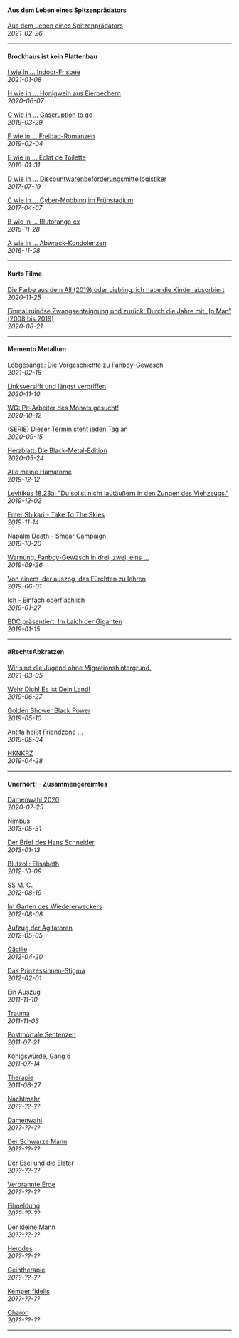 #### Aus dem Leben eines Spitzenprädators

[Aus dem Leben eines Spitzenprädators](sptznprdtr.md)<br>
_2021-02-26_

<hr>

#### Brockhaus ist kein Plattenbau

[I wie in ... Indoor-Frisbee](brckhs210108.md)<br>
_2021-01-08_

[H wie in ... Honigwein aus Eierbechern](brckhs200607.md)<br>
_2020-06-07_

[G wie in ... Gaseruption to go](brckhs190329.md)<br>
_2019-03-29_

[F wie in ... Freibad-Romanzen](brckhs190204.md)<br>
_2019-02-04_

[E wie in ... Éclat de Toilette](brckhs180131.md)<br>
_2018-01-31_

[D wie in ... Discountwarenbeförderungsmittellogistiker](brckhs170719.md)<br>
_2017-07-19_

[C wie in ... Cyber-Mobbing im Frühstadium](brckhs170407.md)<br>
_2017-04-07_

[B wie in ... Blutorange ex](brckhs161128.md)<br>
_2016-11-28_

[A wie in ... Abwrack-Kondolenzen](brckhs161108.md)<br>
_2016-11-08_

<hr>

#### Kurts Filme

[Die Farbe aus dem All (2019) oder Liebling, ich habe die Kinder absorbiert](krtsflm201125.md)<br>
_2020-11-25_

[Einmal ruinöse Zwangsenteignung und zurück: Durch die Jahre mit „Ip Man“ (2008 bis 2019)](krtsflm200821.md)<br>
_2020-08-21_

<hr>

#### Memento Metallum

[Lobgesänge: Die Vorgeschichte zu Fanboy-Gewäsch](mtllm210216.md)<br>
_2021-02-16_

[Linksversifft und längst vergriffen](mtllm201110.md)<br>
_2020-11-10_

[WG: Pit-Arbeiter des Monats gesucht!](mtllm201012.md)<br>
_2020-10-12_

[(SERIE) Dieser Termin steht jeden Tag an](mtllm200915.md)<br>
_2020-09-15_

[Herzblatt: Die Black-Metal-Edition](mtllm200524.md)<br>
_2020-05-24_

[Alle meine Hämatome](mtllm191212.md)<br>
_2019-12-12_

[Levitikus 18,23a: "Du sollst nicht lautäußern in den Zungen des Viehzeugs."](mtllm191202.md)<br>
_2019-12-02_

[Enter Shikari - Take To The Skies](mtllm191114.md)<br>
_2019-11-14_

[Napalm Death - Smear Campaign](mtllm191020.md)<br>
_2019-10-20_

[Warnung, Fanboy-Gewäsch in drei, zwei, eins ...](mtllm190926.md)<br>
_2019-09-26_

[Von einem, der auszog, das Fürchten zu lehren](mtllm190601.md)<br>
_2019-06-01_

[Ich - Einfach oberflächlich](mtllm190127.md)<br>
_2019-01-27_

[BDC präsentiert: Im Laich der Giganten](mtllm190115.md)<br>
_2019-01-15_

<hr>

#### #RechtsAbkratzen

[Wir sind die Jugend ohne Migrationshintergrund.](rechtsabkratzen_hintergrund.md)<br>
_2021-03-05_

[Wehr Dich! Es ist Dein Land!](rechtsabkratzen_wehrdich.md)<br>
_2019-06-27_

[Golden Shower Black Power](rechtsabkratzen_goldenshower.md)<br>
_2019-05-10_

[Antifa heißt Friendzone ...](rechtsabkratzen_friendzone.md)<br>
_2019-05-04_

[HKNKRZ](rechtsabkratzen_hknkrz.md)<br>
_2019-04-28_

<hr>

#### Unerhört! - Zusammengereimtes

[Damenwahl 2020](zusates-dawazwa.md)<br>
_2020-07-25_

[Nimbus](zusates-nimbus.md)<br>
_2013-05-31_

[Der Brief des Hans Schneider](zusates-debraschne.md)<br>
_2013-01-13_

[Blutzoll: Elisabeth](zusates-bluzobet.md)<br>
_2012-10-09_

[SS M. C.](zusates-esesemce.md)<br>
_2012-08-19_

[Im Garten des Wiedererweckers](zusates-igadewer.md)<br>
_2012-08-08_

[Aufzug der Agitatoren](zusates-azudegiren.md)<br>
_2012-05-05_

[Cäcilie](zusates-caecilie.md)<br>
_2012-04-20_

[Das Prinzessinnen-Stigma](zusates-dapristima.md)<br>
_2012-02-01_

[Ein Auszug](zusates-einazug.md)<br>
_2011-11-10_

[Trauma](zusates-trauma.md)<br>
_2011-11-03_

[Postmortale Sentenzen](zusates-pomosete.md)<br>
_2011-07-21_

[Königswürde, Gang 6](zusates-kowugase.md)<br>
_2011-07-14_

[Therapie](zusates-therapie.md)<br>
_2011-06-27_

[Nachtmahr](zusates-nahmah.md)<br>
_20??-??-??_

[Damenwahl](zusates-damwah.md)<br>
_20??-??-??_

[Der Schwarze Mann](zusates-deschwama.md)<br>
_20??-??-??_

[Der Esel und die Elster](zusates-desudel.md)<br>
_20??-??-??_

[Verbrannte Erde](zusates-vebrade.md)<br>
_20??-??-??_

[Eilmeldung](zusates-eimedu.md)<br>
_20??-??-??_

[Der kleine Mann](zusates-deklema.md)<br>
_20??-??-??_

[Herodes](zusates-herodes.md)<br>
_20??-??-??_

[Geintherapie](zusates-geterap.md)<br>
_20??-??-??_

[Kemper fidelis](zusates-kepefide.md)<br>
_20??-??-??_

[Charon](zusates-charon.md)<br>
_20??-??-??_

<hr>
